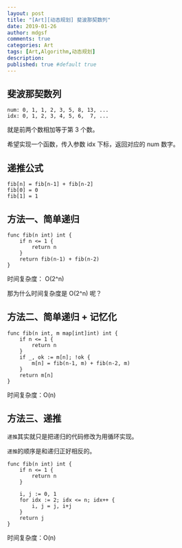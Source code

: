 ```yaml
---
layout: post
title: "[Art][动态规划] 斐波那契数列"
date: 2019-01-26
author: mdgsf
comments: true
categories: Art
tags: [Art,Algorithm,动态规划]
description:
published: true #default true
---
```


## 斐波那契数列

```
num: 0, 1, 1, 2, 3, 5, 8, 13, ...
idx: 0, 1, 2, 3, 4, 5, 6,  7, ...
```

就是前两个数相加等于第 3 个数。

希望实现一个函数，传入参数 idx 下标，返回对应的 num 数字。 

## 递推公式

```
fib[n] = fib[n-1] + fib[n-2]
fib[0] = 0
fib[1] = 1
```

## 方法一、简单递归

```golang
func fib(n int) int {
    if n <= 1 {
        return n
    }
    return fib(n-1) + fib(n-2)
}
```

时间复杂度： O(2^n)

那为什么时间复杂度是 O(2^n) 呢？

## 方法二、简单递归 + 记忆化

```golang
func fib(n int, m map[int]int) int {
    if n <= 1 {
        return n
    }
    if _, ok := m[n]; !ok {
        m[n] = fib(n-1, m) + fib(n-2, m)
    }
    return m[n]
}
```

时间复杂度：O(n)

## 方法三、递推

`递推`其实就只是把递归的代码修改为用循环实现。

`递推`的顺序是和递归正好相反的。

```golang
func fib(n int) int {
    if n <= 1 {
        return n
    }

    i, j := 0, 1
    for idx := 2; idx <= n; idx++ {
        i, j = j, i+j
    }
    return j
}
```

时间复杂度：O(n)
